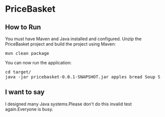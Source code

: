PriceBasket 
===========




How to Run
----------

You must have Maven and Java installed and configured. Unzip the PriceBasket project and build the project using Maven:
<pre>
mvn clean package
</pre>
You can now run the application:
<pre>
cd target/
java -jar pricebasket-0.0.1-SNAPSHOT.jar apples bread Soup Soup apples
</pre>

I want to say
-------------
I designed many Java systems.Please don't do this invalid test again.Everyone is busy.



